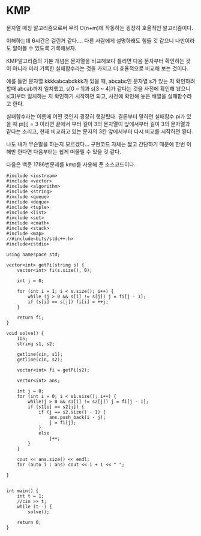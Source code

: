 # KMP
문자열 매칭 알고리즘으로써 무려 O(n+m)에 작동하는 굉장히 호율적인 알고리즘이다. 

이해하는데 6시간은 걸린거 같다.... 다른 사람에게 설명하래도 힘들 것 같으니 나만이라도 알아볼 수 있도록 기록해보자.

KMP알고리즘의 기본 개념은 문자열을 비교해보다 틀리면 다음 문자부터 확인하는 것이 아니라 미리 기록한 실패함수라는 것을 가지고 더 효율적으로 비교해 보는 것이다. 

예를 들면 문자열 kkkkabcabdkkk가 있을 때, abcabc인 문자열 s가 있는 지 확인하려 할때 abcab까지 일치했고, s[0 ~ 1]과 s[3 ~ 4]가 같다는 것을 사전에 확인해 놨으니 s[3]부터 일치하는 지 확인하기 시작하면 되고, 사전에 확인해 놓은 배열을 실패함수라고 한다.

실패함수라는 이름에 어떤 것인지 굉장히 햇갈렸다. 결론부터 말하면 실패함수 pi가 있을 때 pi[j] = 3 이라면 끝에서 부터 길이 3의 문자열이 앞에서부터 길이 3의 문자열과 같다는 소리고, 현재 비교하고 있는 문자의 3칸 앞에서부터 다시 비교를 시작하면 된다. 

나도 내가 무슨말을 하는지 모르겠다... 구현코드 자체는 짧고 간단하기 때문에 한번 이해만 한다면 다음부터는 쉽게 떠올릴 수 있을 것 같다.

다음은 백준 1786번문제를 kmp를 사용해 푼 소스코드이다.

    #include <iostream> 
    #include <vector>
    #include <algorithm>
    #include <string>
    #include <queue>
    #include <deque>
    #include <tuple>
    #include <list>
    #include <set>
    #include <cmath>
    #include <stack>
    #include <map>
    //#include<bits/stdc++.h>
    #include<cstdio>

    using namespace std;

    vector<int> getPi(string s) {
        vector<int> fi(s.size(), 0);

        int j = 0;

        for (int i = 1; i < s.size(); i++) {
            while (j > 0 && s[i] != s[j]) j = fi[j - 1];
            if (s[i] == s[j]) fi[i] = ++j;
        }

        return fi;
    }

    void solve() {
        IOS;
        string s1, s2;
        
        getline(cin, s1);
        getline(cin, s2);

        vector<int> fi = getPi(s2);
        
        vector<int> ans;

        int j = 0;
        for (int i = 0; i < s1.size(); i++) {
            while(j > 0 && s1[i] != s2[j]) j = fi[j - 1];
            if (s1[i] == s2[j]) {
                if (j == s2.size() - 1) {
                    ans.push_back(i - j);
                    j = fi[j];
                }
                else
                    j++;
            }
        }

        cout << ans.size() << endl;
        for (auto i : ans) cout << i + 1 << " ";

    }


    int main() {
        int t = 1;
        //cin >> t;
        while (t--) {
            solve();
        
        return 0;
    }

